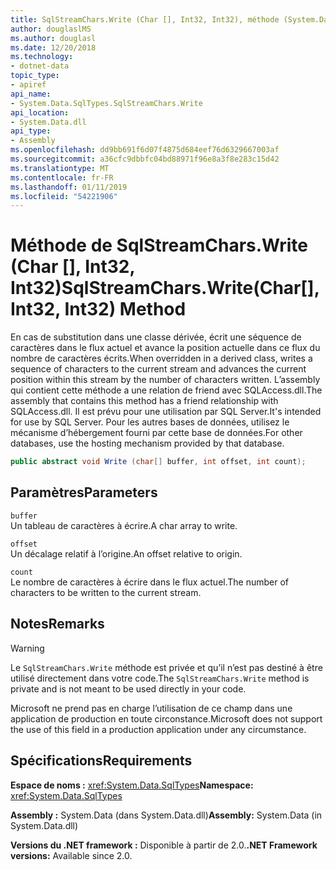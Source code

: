 ```yaml
---
title: SqlStreamChars.Write (Char [], Int32, Int32), méthode (System.Data.SqlTypes)
author: douglaslMS
ms.author: douglasl
ms.date: 12/20/2018
ms.technology:
- dotnet-data
topic_type:
- apiref
api_name:
- System.Data.SqlTypes.SqlStreamChars.Write
api_location:
- System.Data.dll
api_type:
- Assembly
ms.openlocfilehash: dd9bb691f6d07f4875d684eef76d6329667003af
ms.sourcegitcommit: a36cfc9dbbfc04bd88971f96e8a3f8e283c15d42
ms.translationtype: MT
ms.contentlocale: fr-FR
ms.lasthandoff: 01/11/2019
ms.locfileid: "54221906"
---
```

# <a name="sqlstreamcharswritechar-int32-int32-method"></a><span data-ttu-id="e8fdb-102">Méthode de SqlStreamChars.Write (Char [], Int32, Int32)</span><span class="sxs-lookup"><span data-stu-id="e8fdb-102">SqlStreamChars.Write(Char[], Int32, Int32) Method</span></span>

<span data-ttu-id="e8fdb-103">En cas de substitution dans une classe dérivée, écrit une séquence de caractères dans le flux actuel et avance la position actuelle dans ce flux du nombre de caractères écrits.</span><span class="sxs-lookup"><span data-stu-id="e8fdb-103">When overridden in a derived class, writes a sequence of characters to the current stream and advances the current position within this stream by the number of characters written.</span></span> <span data-ttu-id="e8fdb-104">L’assembly qui contient cette méthode a une relation de friend avec SQLAccess.dll.</span><span class="sxs-lookup"><span data-stu-id="e8fdb-104">The assembly that contains this method has a friend relationship with SQLAccess.dll.</span></span> <span data-ttu-id="e8fdb-105">Il est prévu pour une utilisation par SQL Server.</span><span class="sxs-lookup"><span data-stu-id="e8fdb-105">It's intended for use by SQL Server.</span></span> <span data-ttu-id="e8fdb-106">Pour les autres bases de données, utilisez le mécanisme d’hébergement fourni par cette base de données.</span><span class="sxs-lookup"><span data-stu-id="e8fdb-106">For other databases, use the hosting mechanism provided by that database.</span></span>

```csharp
public abstract void Write (char[] buffer, int offset, int count);
```

## <a name="parameters"></a><span data-ttu-id="e8fdb-107">Paramètres</span><span class="sxs-lookup"><span data-stu-id="e8fdb-107">Parameters</span></span>

`buffer`  
<span data-ttu-id="e8fdb-108">Un tableau de caractères à écrire.</span><span class="sxs-lookup"><span data-stu-id="e8fdb-108">A char array to write.</span></span>

`offset`  
<span data-ttu-id="e8fdb-109">Un décalage relatif à l’origine.</span><span class="sxs-lookup"><span data-stu-id="e8fdb-109">An offset relative to origin.</span></span>

`count`  
<span data-ttu-id="e8fdb-110">Le nombre de caractères à écrire dans le flux actuel.</span><span class="sxs-lookup"><span data-stu-id="e8fdb-110">The number of characters to be written to the current stream.</span></span>

## <a name="remarks"></a><span data-ttu-id="e8fdb-111">Notes</span><span class="sxs-lookup"><span data-stu-id="e8fdb-111">Remarks</span></span>

> [!WARNING]
> <span data-ttu-id="e8fdb-112">Le `SqlStreamChars.Write` méthode est privée et qu’il n’est pas destiné à être utilisé directement dans votre code.</span><span class="sxs-lookup"><span data-stu-id="e8fdb-112">The `SqlStreamChars.Write` method is private and is not meant to be used directly in your code.</span></span>
>
> <span data-ttu-id="e8fdb-113">Microsoft ne prend pas en charge l’utilisation de ce champ dans une application de production en toute circonstance.</span><span class="sxs-lookup"><span data-stu-id="e8fdb-113">Microsoft does not support the use of this field in a production application under any circumstance.</span></span>

## <a name="requirements"></a><span data-ttu-id="e8fdb-114">Spécifications</span><span class="sxs-lookup"><span data-stu-id="e8fdb-114">Requirements</span></span>

<span data-ttu-id="e8fdb-115">**Espace de noms :** <xref:System.Data.SqlTypes></span><span class="sxs-lookup"><span data-stu-id="e8fdb-115">**Namespace:** <xref:System.Data.SqlTypes></span></span>

<span data-ttu-id="e8fdb-116">**Assembly :** System.Data (dans System.Data.dll)</span><span class="sxs-lookup"><span data-stu-id="e8fdb-116">**Assembly:** System.Data (in System.Data.dll)</span></span>

<span data-ttu-id="e8fdb-117">**Versions du .NET framework :** Disponible à partir de 2.0.</span><span class="sxs-lookup"><span data-stu-id="e8fdb-117">**.NET Framework versions:** Available since 2.0.</span></span>